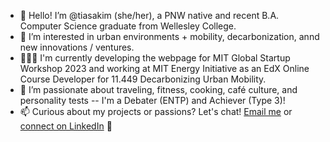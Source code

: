 - 👋 Hello! I’m @tiasakim (she/her), a PNW native and recent B.A. Computer Science graduate from Wellesley College.
- 👀 I’m interested in urban environments + mobility, decarbonization, annd new innovations / ventures.
- 👩🏻‍💻 I'm currently developing the webpage for MIT Global Startup Workshop 2023 and working at MIT Energy Initiative as an EdX Online Course Developer for 11.449 Decarbonizing Urban Mobility.
- 💞️ I’m passionate about traveling, fitness, cooking, café culture, and personality tests -- I'm a Debater (ENTP) and Achiever (Type 3)!
- 📫 Curious about my projects or passions? Let's chat! [Email me](tiasa.kim@gmail.com) or [connect on LinkedIn](linkedin.com/tiasakim) 🔗 

<!---
tiasakim/tiasakim is a ✨ special ✨ repository because its `README.md` (this file) appears on your GitHub profile.
You can click the Preview link to take a look at your changes.
--->
